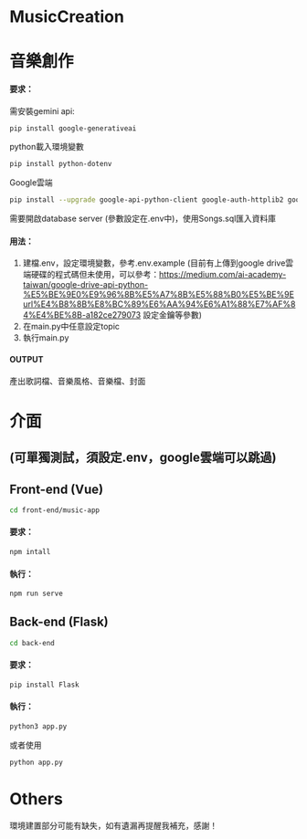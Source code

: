 # MusicCreation
# 音樂創作
#### 要求：
需安裝gemini api:
```bash
pip install google-generativeai
```
python載入環境變數
```bash
pip install python-dotenv
```
Google雲端
```bash
pip install --upgrade google-api-python-client google-auth-httplib2 google-auth-oauthlib
```
需要開啟database server (參數設定在.env中)，使用Songs.sql匯入資料庫

#### 用法：
1. 建檔.env，設定環境變數，參考.env.example (目前有上傳到google drive雲端硬碟的程式碼但未使用，可以參考：https://medium.com/ai-academy-taiwan/google-drive-api-python-%E5%BE%9E0%E9%96%8B%E5%A7%8B%E5%88%B0%E5%BE%9Eurl%E4%B8%8B%E8%BC%89%E6%AA%94%E6%A1%88%E7%AF%84%E4%BE%8B-a182ce279073 設定金鑰等參數)
2. 在main.py中任意設定topic
3. 執行main.py

#### OUTPUT
產出歌詞檔、音樂風格、音樂檔、封面

# 介面 
## (可單獨測試，須設定.env，google雲端可以跳過)
## Front-end (Vue)
```bash
cd front-end/music-app
```
#### 要求：
```bash
npm intall
```
#### 執行：
```bash
npm run serve
```

## Back-end (Flask)
```bash
cd back-end
```
#### 要求：
```bash
pip install Flask
```
#### 執行：
```bash
python3 app.py
```
或者使用
```bash
python app.py
```

# Others
環境建置部分可能有缺失，如有遺漏再提醒我補充，感謝！





